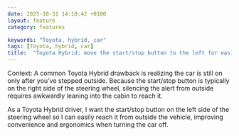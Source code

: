 ```yaml
---
date: 2025-10-31 14:10:42 +0100
layout: feature
category: features

keywords: "Toyota, hybrid, car"
tags: [Toyota, hybrid, car]
title:  "Toyota Hybrid: move the start/stop button to the left for easier vehicle shutdown"
---
```

Context: A common Toyota Hybrid drawback is realizing the car is still on only after you’ve stepped outside. Because the start/stop button is typically on the right side of the steering wheel, silencing the alert from outside requires awkwardly leaning into the cabin to reach it.

As a Toyota Hybrid driver, I want the start/stop button on the left side of the steering wheel so I can easily reach it from outside the vehicle, improving convenience and ergonomics when turning the car off.